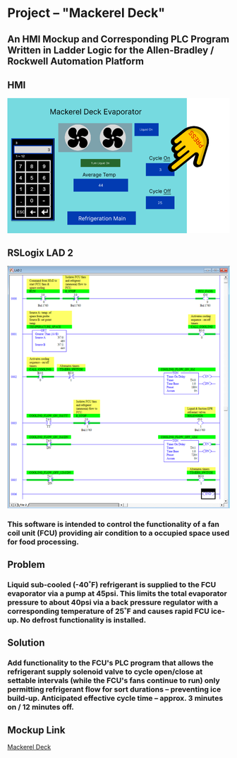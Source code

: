 # Project – "Mackerel Deck"

## An HMI Mockup and Corresponding PLC Program Written in Ladder Logic for the Allen-Bradley / Rockwell Automation Platform

## HMI

![HMI](https://github.com/NH3R717/Mackerel_Deck/blob/7465bdef17d5803bb689ffb2c7ee5f94d6336661/Assets/Mackerel%20HMI.png?raw=true)

## RSLogix LAD 2

![PLC](https://github.com/NH3R717/Mackerel_Deck/blob/d67ed124dcaba8a883d179c7d2b1ddb29db7c5c6/Assets/Mackerel_Deck_LAD_2.png?raw=true)

### This software is intended to control the functionality of a fan coil unit (FCU) providing air condition to a occupied space used for food processing.

## Problem

### Liquid sub-cooled (-40˚F) refrigerant is supplied to the FCU evaporator via a pump at 45psi. This limits the total evaporator pressure to about 40psi via a back pressure regulator with a corresponding temperature of 25˚F and causes rapid FCU ice-up. No defrost functionality is installed.

## Solution

### Add functionality to the FCU's PLC program that allows the refrigerant supply solenoid valve to cycle open/close at settable intervals (while the FCU's fans continue to run) only permitting refrigerant flow for sort durations – preventing ice build-up. Anticipated effective cycle time – approx. 3 minutes on / 12 minutes off.

## Mockup Link

[Mackerel Deck](https://www.plcfiddle.com/fiddles/f9a0e3f8-c6e4-46c7-9072-eb28f5b64c19)
